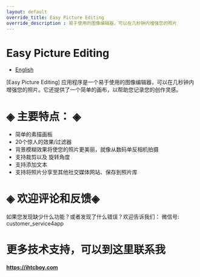 ```yaml
---
layout: default
override_title: Easy Picture Editing
override_description : 易于使用的图像编辑器，可以在几秒钟内增强您的照片
---
```



# Easy Picture Editing

- [English](/) 

  

[Easy Picture Editing] 应用程序是一个易于使用的图像编辑器，可以在几秒钟内增强您的照片。它还提供了一个简单的画布，以帮助您记录您的创作灵感。

# ◈ 主要特点： ◈



- 简单的素描画板
- 20个惊人的效果/过滤器
- 背景模糊效果将使您的照片更美丽，就像从数码单反相机拍摄
- 支持裁剪以及 旋转角度
- 支持添加文本
- 支持将照片分享至其他社交媒体网站、保存到照片库

# ◈ 欢迎评论和反馈◈



如果您发现缺少什么功能？或者发现了什么错误？欢迎告诉我们：
微信号: customer_service4app

# 更多技术支持，可以到这里联系我
#### https://ihtcboy.com



